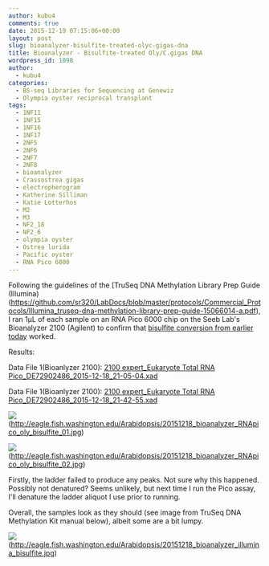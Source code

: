 ```yaml
---
author: kubu4
comments: true
date: 2015-12-19 07:15:06+00:00
layout: post
slug: bioanalyzer-bisulfite-treated-olyc-gigas-dna
title: Bioanalyzer - Bisulfite-treated Oly/C.gigas DNA
wordpress_id: 1898
author:
  - kubu4
categories:
  - BS-seq Libraries for Sequencing at Genewiz
  - Olympia oyster reciprocal transplant
tags:
  - 1NF11
  - 1NF15
  - 1NF16
  - 1NF17
  - 2NF5
  - 2NF6
  - 2NF7
  - 2NF8
  - bioanalyzer
  - Crassostrea gigas
  - electropherogram
  - Katherine Silliman
  - Katie Lotterhos
  - M2
  - M3
  - NF2_18
  - NF2_6
  - olympia oyster
  - Ostrea lurida
  - Pacific oyster
  - RNA Pico 6000
---
```


Following the guidelines of the [TruSeq DNA Methylation Library Prep Guide (Illumina)(https://github.com/sr320/LabDocs/blob/master/protocols/Commercial_Protocols/Illumina_truseq-dna-methylation-library-prep-guide-15066014-a.pdf), I ran 1μL of each sample on an RNA Pico 6000 chip on the Seeb Lab's Bioanalyzer 2100 (Agilent) to confirm that [bisulfite conversion from earlier today](https://robertslab.github.io/sams-notebook/2015-12-18-bisulfite-treatment-oly-reciprocal-transplant-dna-c-gigas-lotterhos-dna-for-bs-seq.html) worked.

Results:

Data File 1(Bioanlyzer 2100): [2100 expert_Eukaryote Total RNA Pico_DE72902486_2015-12-18_21-05-04.xad](https://eagle.fish.washington.edu/Arabidopsis/Bioanalyzer%20Data/2100%20expert_Eukaryote%20Total%20RNA%20Pico_DE72902486_2015-12-18_21-05-04.xad)

Data File 1(Bioanlyzer 2100): [2100 expert_Eukaryote Total RNA Pico_DE72902486_2015-12-18_21-42-55.xad](https://eagle.fish.washington.edu/Arabidopsis/Bioanalyzer%20Data/2100%20expert_Eukaryote%20Total%20RNA%20Pico_DE72902486_2015-12-18_21-42-55.xad)



![](https://eagle.fish.washington.edu/Arabidopsis/20151218_bioanalyzer_RNApico_oly_bisulfite_01.jpg)(http://eagle.fish.washington.edu/Arabidopsis/20151218_bioanalyzer_RNApico_oly_bisulfite_01.jpg)

![](https://eagle.fish.washington.edu/Arabidopsis/20151218_bioanalyzer_RNApico_oly_bisulfite_02.jpg)(http://eagle.fish.washington.edu/Arabidopsis/20151218_bioanalyzer_RNApico_oly_bisulfite_02.jpg)



Firstly, the ladder failed to produce any peaks. Not sure why this happened. Possibly not denatured? Seems unlikely, but next time I run the Pico assay, I'll denature the ladder aliquot I use prior to running.

Overall, the samples look as they should (see image from TruSeq DNA Methylation Kit manual below), albeit some are a bit lumpy.

![](https://eagle.fish.washington.edu/Arabidopsis/20151218_bioanalyzer_illumina_bisulfite.jpg)(http://eagle.fish.washington.edu/Arabidopsis/20151218_bioanalyzer_illumina_bisulfite.jpg)
